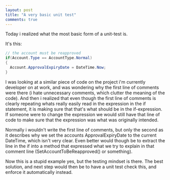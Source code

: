 ```yaml
---
layout: post
title: "A very basic unit test"
comments: true
---
```

Today i realized what the most basic form of a unit-test is.

It's this:

``` csharp
// the account must be reapproved
if(Account.Type == AccountType.Normal)
{
  Account.ApprovalExpiryDate = DateTime.Now;
}
```

I was looking at a similar piece of code on the project i'm currently developer on at work, and was wondering why the first line of comments were there (i hate unnecessary comments, which clutter the meaning of the code). And then i realized that even though the first line of comments is clearly repeating whats really easily read in the expression in the if statement, it is making sure that that's what should be in the if-expression. If someone were to change the expression we would still have that line of code to make sure that the expression was what was originally intended.

Normally i wouldn't write the first line of comments, but only the second as it describes why we set the accounts ApprovalExpiryDate to the current DateTime, which isn't very clear. Even better would though be to extract the line in the if into a method that expressed what we try to explain in that comment line (SetAccountToBeReapproved() or something).

Now this is a stupid example yes, but the testing mindset is there. The best solution, and next step would then be to have a unit test check this, and enforce it automatically instead.
